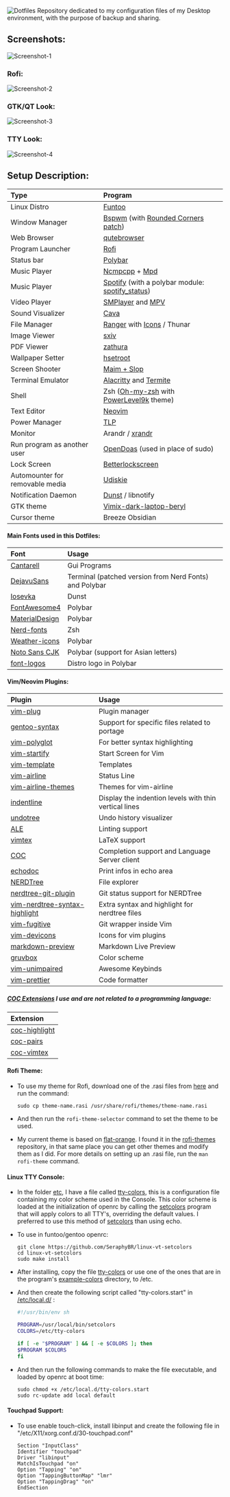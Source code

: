 ![Dotfiles](Images/logo.png)
Repository dedicated to my configuration files of my Desktop environment, with the purpose of backup and sharing.

## Screenshots:

![Screenshot-1](Images/Screenshots/Screenshot1.png)

### Rofi:

![Screenshot-2](Images/Screenshots/Screenshot2.png)

### GTK/QT Look:

![Screenshot-3](Images/Screenshots/Screenshot3.png)

### TTY Look:

![Screenshot-4](Images/tty.png)

## Setup Description:

| Type                            | Program                                                                                                                            |
| :------------------------------ | :--------------------------------------------------------------------------------------------------------------------------------- |
| Linux Distro                    | [Funtoo](https://www.funtoo.org/Welcome)                                                                                           |
| Window Manager                  | [Bspwm](https://github.com/baskerville/bspwm) (with [Rounded Corners patch](etc/portage/patches/x11-wm/bspwm-0.9.5/rounded.patch)) |
| Web Browser                     | [qutebrowser](https://qutebrowser.org/)                                                                                            |
| Program Launcher                | [Rofi](https://github.com/DaveDavenport/rofi)                                                                                      |
| Status bar                      | [Polybar](https://github.com/jaagr/polybar)                                                                                        |
| Music Player                    | [Ncmpcpp](https://rybczak.net/ncmpcpp/) + [Mpd](https://github.com/MusicPlayerDaemon/MPD)                                          |
| Music Player                    | [Spotify](https://www.spotify.com/) (with a polybar module: [spotify_status](https://github.com/Jvanrhijn/polybar-spotify))        |
| Vídeo Player                    | [SMPlayer](https://www.smplayer.info/) and [MPV](https://mpv.io/)                                                                  |
| Sound Visualizer                | [Cava](https://github.com/karlstav/cava)                                                                                           |
| File Manager                    | [Ranger](https://github.com/ranger/ranger) with [Icons](https://github.com/alexanderjeurissen/ranger_devicons) / Thunar            |
| Image Viewer                    | [sxiv](https://github.com/muennich/sxiv)                                                                                           |
| PDF Viewer                      | [zathura](https://github.com/pwmt/zathura)                                                                                         |
| Wallpaper Setter                | [hsetroot](https://github.com/himdel/hsetroot)                                                                                     |
| Screen Shooter                  | [Maim + Slop](https://github.com/naelstrof/maim)                                                                                   |
| Terminal Emulator               | [Alacritty](https://github.com/jwilm/alacritty) and [Termite](https://github.com/thestinger/termite)                               |
| Shell                           | Zsh ([Oh-my-zsh](https://github.com/robbyrussell/oh-my-zsh) with [PowerLevel9k](https://github.com/bhilburn/powerlevel9k) theme)   |
| Text Editor                     | [Neovim](https://neovim.io/)                                                                                                       |
| Power Manager                   | [TLP](http://linrunner.de/en/tlp/docs/tlp-linux-advanced-power-management.html)                                                    |
| Monitor                         | Arandr / [xrandr](https://wiki.archlinux.org/index.php/xrandr)                                                                     |
| Run program as another user     | [OpenDoas](https://github.com/Duncaen/OpenDoas) (used in place of sudo)                                                            |
| Lock Screen                     | [Betterlockscreen](https://github.com/pavanjadhaw/betterlockscreen)                                                                |
| Automounter for removable media | [Udiskie](https://github.com/coldfix/udiskie)                                                                                      |
| Notification Daemon             | [Dunst](https://github.com/dunst-project/dunst) / libnotify                                                                        |
| GTK theme                       | [Vimix-dark-laptop-beryl](https://github.com/vinceliuice/vimix-gtk-themes)                                                         |
| Cursor theme                    | Breeze Obsidian                                                                                                                    |

#### Main Fonts used in this Dotfiles:

| Font                                                                  | Usage                                                  |
| :-------------------------------------------------------------------- | :----------------------------------------------------- |
| [Cantarell](https://github.com/GNOME/cantarell-fonts)                 | Gui Programs                                           |
| [DejavuSans](https://github.com/dejavu-fonts/dejavu-fonts)            | Terminal (patched version from Nerd Fonts) and Polybar |
| [Iosevka](https://be5invis.github.io/Iosevka/)                        | Dunst                                                  |
| [FontAwesome4](https://github.com/FortAwesome/Font-Awesome/tree/fa-4) | Polybar                                                |
| [MaterialDesign](https://github.com/google/material-design-icons)     | Polybar                                                |
| [Nerd-fonts](https://github.com/ryanoasis/nerd-fonts)                 | Zsh                                                    |
| [Weather-icons](https://erikflowers.github.io/weather-icons/)         | Polybar                                                |
| [Noto Sans CJK](https://www.google.com/get/noto/help/cjk/)            | Polybar (support for Asian letters)                    |
| [font-logos](https://github.com/lukas-w/font-logos)                   | Distro logo in Polybar                                 |

#### Vim/Neovim Plugins:

| Plugin                                                                                      | Usage                                                 |
| :------------------------------------------------------------------------------------------ | :---------------------------------------------------- |
| [vim-plug](https://github.com/junegunn/vim-plug)                                            | Plugin manager                                        |
| [gentoo-syntax](https://github.com/gentoo/gentoo-syntax)                                    | Support for specific files related to portage         |
| [vim-polyglot](https://github.com/sheerun/vim-polyglot)                                     | For better syntax highlighting                        |
| [vim-startify](https://github.com/mhinz/vim-startify)                                       | Start Screen for Vim                                  |
| [vim-template](https://github.com/aperezdc/vim-template)                                    | Templates                                             |
| [vim-airline](https://github.com/vim-airline/vim-airline)                                   | Status Line                                           |
| [vim-airline-themes](https://github.com/vim-airline/vim-airline-themes)                     | Themes for vim-airline                                |
| [indentline](https://github.com/Yggdroot/indentLine)                                        | Display the indention levels with thin vertical lines |
| [undotree](https://github.com/mbbill/undotree)                                              | Undo history visualizer                               |
| [ALE](https://github.com/w0rp/ale)                                                          | Linting support                                       |
| [vimtex](https://github.com/lervag/vimtex)                                                  | LaTeX support                                         |
| [COC](https://github.com/neoclide/coc.nvim)                                                 | Completion support and Language Server client         |
| [echodoc](https://github.com/Shougo/echodoc.vim)                                            | Print infos in echo area                              |
| [NERDTree](https://github.com/scrooloose/nerdtree)                                          | File explorer                                         |
| [nerdtree-git-plugin](https://github.com/Xuyuanp/nerdtree-git-plugin)                       | Git status support for NERDTree                       |
| [vim-nerdtree-syntax-highlight](https://github.com/tiagofumo/vim-nerdtree-syntax-highlight) | Extra syntax and highlight for nerdtree files         |
| [vim-fugitive](https://github.com/tpope/vim-fugitive)                                       | Git wrapper inside Vim                                |
| [vim-devicons](https://github.com/ryanoasis/vim-devicons)                                   | Icons for vim plugins                                 |
| [markdown-preview](https://github.com/iamcco/markdown-preview.vim)                          | Markdown Live Preview                                 |
| [gruvbox](https://github.com/morhetz/gruvbox)                                               | Color scheme                                          |
| [vim-unimpaired](https://github.com/tpope/vim-unimpaired)                                   | Awesome Keybinds                                      |
| [vim-prettier](https://github.com/prettier/vim-prettier)                                    | Code formatter                                        |

##### [COC Extensions](https://github.com/neoclide/coc.nvim/wiki/Using-coc-extensions) I use and are not related to a programming language:

| Extension                                                  |
| :--------------------------------------------------------- |
| [coc-highlight](https://github.com/neoclide/coc-highlight) |
| [coc-pairs](https://github.com/neoclide/coc-pairs)         |
| [coc-vimtex](https://github.com/neoclide/coc-vimtex)       |

#### Rofi Theme:

-   To use my theme for Rofi, download one of the .rasi files from [here](Rofi/Themes) and run the command:

    ```
    sudo cp theme-name.rasi /usr/share/rofi/themes/theme-name.rasi
    ```

-   And then run the `rofi-theme-selector` command to set the theme to be used.

-   My current theme is based on [flat-orange](https://github.com/DaveDavenport/rofi-themes/blob/master/User%20Themes/flat-orange.rasi).
    I found it in the [rofi-themes](https://github.com/DaveDavenport/rofi-themes/tree/master/User%20Themes) repository,
    in that same place you can get other themes and modify them as I did. For more details on setting up an .rasi file, run the `man rofi-theme` command.

#### Linux TTY Console:

-   In the folder [etc](etc), I have a file called [tty-colors](etc/tty-colors), this is a configuration file containing my color scheme used in the Console.
    This color scheme is loaded at the initialization of openrc by calling the [setcolors](https://github.com/SeraphyBR/linux-vt-setcolors)
    program that will apply colors to all TTY's, overriding the default values.
    I preferred to use this method of [setcolors](https://github.com/SeraphyBR/linux-vt-setcolors) than using echo.

-   To use in funtoo/gentoo openrc:

    ```
    git clone https://github.com/SeraphyBR/linux-vt-setcolors
    cd linux-vt-setcolors
    sudo make install
    ```

-   After installing, copy the file [tty-colors](etc/tty-colors) or use one of the ones that are in the program's
    [example-colors](https://github.com/SeraphyBR/linux-vt-setcolors/tree/master/example-colors) directory, to /etc.

-   And then create the following script called "tty-colors.start" in [/etc/local.d/](https://wiki.gentoo.org/wiki//etc/local.d) :

    ```sh
    #!/usr/bin/env sh

    PROGRAM=/usr/local/bin/setcolors
    COLORS=/etc/tty-colors

    if [ -e "$PROGRAM" ] && [ -e $COLORS ]; then
    $PROGRAM $COLORS
    fi

    ```

-   And then run the following commands to make the file executable, and loaded by openrc at boot time:

    ```
    sudo chmod +x /etc/local.d/tty-colors.start
    sudo rc-update add local default
    ```

#### Touchpad Support:

-   To use enable touch-click, install libinput and create the following file in "/etc/X11/xorg.conf.d/30-touchpad.conf"

    ```
    Section "InputClass"
    Identifier "touchpad"
    Driver "libinput"
    MatchIsTouchpad "on"
    Option "Tapping" "on"
    Option "TappingButtonMap" "lmr"
    Option "TappingDrag" "on"
    EndSection
    ```
